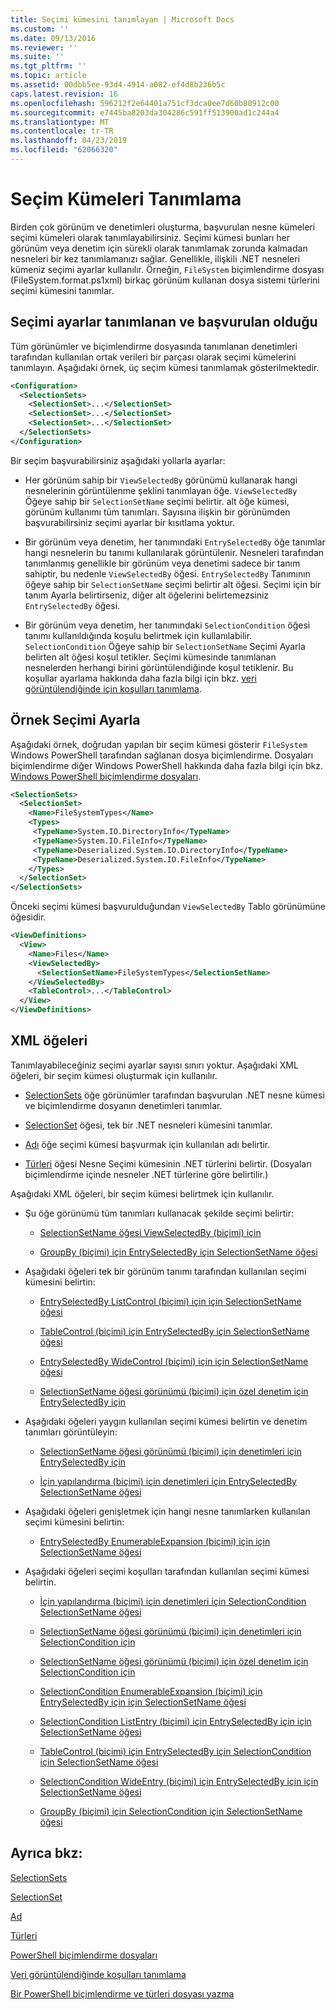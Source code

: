 ```yaml
---
title: Seçimi kümesini tanımlayan | Microsoft Docs
ms.custom: ''
ms.date: 09/13/2016
ms.reviewer: ''
ms.suite: ''
ms.tgt_pltfrm: ''
ms.topic: article
ms.assetid: 00dbb5ee-93d4-4914-a082-ef4d8b236b5c
caps.latest.revision: 16
ms.openlocfilehash: 596212f2e64401a751cf3dca0ee7d60b80912c00
ms.sourcegitcommit: e7445ba8203da304286c591ff513900ad1c244a4
ms.translationtype: MT
ms.contentlocale: tr-TR
ms.lasthandoff: 04/23/2019
ms.locfileid: "62066320"
---
```

# <a name="defining-selection-sets"></a>Seçim Kümeleri Tanımlama

Birden çok görünüm ve denetimleri oluşturma, başvurulan nesne kümeleri seçimi kümeleri olarak tanımlayabilirsiniz. Seçimi kümesi bunları her görünüm veya denetim için sürekli olarak tanımlamak zorunda kalmadan nesneleri bir kez tanımlamanızı sağlar. Genellikle, ilişkili .NET nesneleri kümeniz seçimi ayarlar kullanılır. Örneğin, `FileSystem` biçimlendirme dosyası (FileSystem.format.ps1xml) birkaç görünüm kullanan dosya sistemi türlerini seçimi kümesini tanımlar.

## <a name="where-selection-sets-are-defined-and-referenced"></a>Seçimi ayarlar tanımlanan ve başvurulan olduğu

Tüm görünümler ve biçimlendirme dosyasında tanımlanan denetimleri tarafından kullanılan ortak verileri bir parçası olarak seçimi kümelerini tanımlayın. Aşağıdaki örnek, üç seçim kümesi tanımlamak gösterilmektedir.

```xml
<Configuration>
  <SelectionSets>
    <SelectionSet>...</SelectionSet>
    <SelectionSet>...</SelectionSet>
    <SelectionSet>...</SelectionSet>
  </SelectionSets>
</Configuration>
```

Bir seçim başvurabilirsiniz aşağıdaki yollarla ayarlar:

- Her görünüm sahip bir `ViewSelectedBy` görünümü kullanarak hangi nesnelerinin görüntülenme şeklini tanımlayan öğe. `ViewSelectedBy` Öğeye sahip bir `SelectionSetName` seçimi belirtir. alt öğe kümesi, görünüm kullanımı tüm tanımları. Sayısına ilişkin bir görünümden başvurabilirsiniz seçimi ayarlar bir kısıtlama yoktur.

- Bir görünüm veya denetim, her tanımındaki `EntrySelectedBy` öğe tanımlar hangi nesnelerin bu tanımı kullanılarak görüntülenir. Nesneleri tarafından tanımlanmış genellikle bir görünüm veya denetimi sadece bir tanım sahiptir, bu nedenle `ViewSelectedBy` öğesi. `EntrySelectedBy` Tanımının öğeye sahip bir `SelectionSetName` seçimi belirtir alt öğesi. Seçimi için bir tanım Ayarla belirtirseniz, diğer alt öğelerini belirtemezsiniz `EntrySelectedBy` öğesi.

- Bir görünüm veya denetim, her tanımındaki `SelectionCondition` öğesi tanımı kullanıldığında koşulu belirtmek için kullanılabilir. `SelectionCondition` Öğeye sahip bir `SelectionSetName` Seçimi Ayarla belirten alt öğesi koşul tetikler. Seçimi kümesinde tanımlanan nesnelerden herhangi birini görüntülendiğinde koşul tetiklenir. Bu koşullar ayarlama hakkında daha fazla bilgi için bkz. [veri görüntülendiğinde için koşulları tanımlama](./defining-conditions-for-displaying-data.md).

## <a name="selection-set-example"></a>Örnek Seçimi Ayarla

Aşağıdaki örnek, doğrudan yapılan bir seçim kümesi gösterir `FileSystem` Windows PowerShell tarafından sağlanan dosya biçimlendirme. Dosyaları biçimlendirme diğer Windows PowerShell hakkında daha fazla bilgi için bkz. [Windows PowerShell biçimlendirme dosyaları](./powershell-formatting-files.md).

```xml
<SelectionSets>
  <SelectionSet>
    <Name>FileSystemTypes</Name>
    <Types>
     <TypeName>System.IO.DirectoryInfo</TypeName>
     <TypeName>System.IO.FileInfo</TypeName>
     <TypeName>Deserialized.System.IO.DirectoryInfo</TypeName>
     <TypeName>Deserialized.System.IO.FileInfo</TypeName>
    </Types>
  </SelectionSet>
</SelectionSets>
```

Önceki seçimi kümesi başvurulduğundan `ViewSelectedBy` Tablo görünümüne öğesidir.

```xml
<ViewDefinitions>
  <View>
    <Name>Files</Name>
    <ViewSelectedBy>
      <SelectionSetName>FileSystemTypes</SelectionSetName>
    </ViewSelectedBy>
    <TableControl>...</TableControl>
  </View>
</ViewDefinitions>

```

## <a name="xml-elements"></a>XML öğeleri

 Tanımlayabileceğiniz seçimi ayarlar sayısı sınırı yoktur. Aşağıdaki XML öğeleri, bir seçim kümesi oluşturmak için kullanılır.

- [SelectionSets](./selectionsets-element-format.md) öğe görünümler tarafından başvurulan .NET nesne kümesi ve biçimlendirme dosyanın denetimleri tanımlar.

- [SelectionSet](./selectionset-element-format.md) öğesi, tek bir .NET nesneleri kümesini tanımlar.

- [Adı](./name-element-for-selectionset-format.md) öğe seçimi kümesi başvurmak için kullanılan adı belirtir.

- [Türleri](./types-element-for-selectionset-format.md) öğesi Nesne Seçimi kümesinin .NET türlerini belirtir. (Dosyaları biçimlendirme içinde nesneler .NET türlerine göre belirtilir.)

 Aşağıdaki XML öğeleri, bir seçim kümesi belirtmek için kullanılır.

- Şu öğe görünümü tüm tanımları kullanacak şekilde seçimi belirtir:

    - [SelectionSetName öğesi ViewSelectedBy (biçimi) için](./selectionsetname-element-for-viewselectedby-format.md)

    - [GroupBy (biçimi) için EntrySelectedBy için SelectionSetName öğesi](./selectionsetname-element-for-entryselectedby-for-groupby-format.md)

- Aşağıdaki öğeleri tek bir görünüm tanımı tarafından kullanılan seçimi kümesini belirtin:

    - [EntrySelectedBy ListControl (biçimi) için için SelectionSetName öğesi](./selectionsetname-element-for-entryselectedby-for-listcontrol-format.md)

    - [TableControl (biçimi) için EntrySelectedBy için SelectionSetName öğesi](./selectionsetname-element-for-entryselectedby-for-tablecontrol-format.md)

    - [EntrySelectedBy WideControl (biçimi) için için SelectionSetName öğesi](./selectionsetname-element-for-entryselectedby-for-widecontrol-format.md)

    - [SelectionSetName öğesi görünümü (biçimi) için özel denetim için EntrySelectedBy için](./selectionsetname-element-for-entryselectedby-for-customcontrol-for-view-format.md)

- Aşağıdaki öğeleri yaygın kullanılan seçimi kümesi belirtin ve denetim tanımları görüntüleyin:

    - [SelectionSetName öğesi görünümü (biçimi) için denetimleri için EntrySelectedBy için](./selectionsetname-element-for-entryselectedby-for-controls-for-view-format.md)

    - [İçin yapılandırma (biçimi) için denetimleri için EntrySelectedBy SelectionSetName öğesi](./selectionsetname-element-for-entryselectedby-for-controls-for-configuration-format.md)

- Aşağıdaki öğeleri genişletmek için hangi nesne tanımlarken kullanılan seçimi kümesini belirtin:

    - [EntrySelectedBy EnumerableExpansion (biçimi) için için SelectionSetName öğesi](./selectionsetname-element-for-entryselectedby-for-enumerableexpansion-format.md)

- Aşağıdaki öğeleri seçimi koşulları tarafından kullanılan seçimi kümesi belirtin.

    - [İçin yapılandırma (biçimi) için denetimleri için SelectionCondition SelectionSetName öğesi](./selectionsetname-element-for-selectioncondition-for-controls-for-configuration-format.md)

    - [SelectionSetName öğesi görünümü (biçimi) için denetimleri için SelectionCondition için](./selectionsetname-element-for-selectioncondition-for-controls-for-view-format.md)

    - [SelectionSetName öğesi görünümü (biçimi) için özel denetim için SelectionCondition için](./selectionsetname-element-for-selectioncondition-for-customcontrol-for-view-format.md)

    - [SelectionCondition EnumerableExpansion (biçimi) için EntrySelectedBy için için SelectionSetName öğesi](./selectionsetname-element-for-selectioncondition-for-entryselectedby-for-enumerableexpansion-format.md)

    - [SelectionCondition ListEntry (biçimi) için EntrySelectedBy için için SelectionSetName öğesi](./selectionsetname-element-for-selectioncondition-for-entryselectedby-for-listentry-format.md)

    - [TableControl (biçimi) için EntrySelectedBy için SelectionCondition için SelectionSetName öğesi](./selectionsetname-element-for-selectioncondition-for-entryselectedby-for-tablecontrol-format.md)

    - [SelectionCondition WideEntry (biçimi) için EntrySelectedBy için için SelectionSetName öğesi](./selectionsetname-element-for-selectioncondition-for-entryselectedby-for-wideentry-format.md)

    - [GroupBy (biçimi) için SelectionCondition için SelectionSetName öğesi](./selectionsetname-element-for-selectioncondition-for-groupby-format.md)

## <a name="see-also"></a>Ayrıca bkz:

[SelectionSets](./selectionsets-element-format.md)

[SelectionSet](./selectionset-element-format.md)

[Ad](./name-element-for-selectionset-format.md)

[Türleri](./types-element-for-selectionset-format.md)

[PowerShell biçimlendirme dosyaları](./powershell-formatting-files.md)

[Veri görüntülendiğinde koşulları tanımlama](./defining-conditions-for-displaying-data.md)

[Bir PowerShell biçimlendirme ve türleri dosyası yazma](./writing-a-powershell-formatting-file.md)
